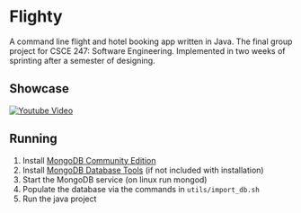 # Flighty

A command line flight and hotel booking app written in Java. The final group project for CSCE 247: Software Engineering. Implemented in two weeks of sprinting after a semester of designing.

## Showcase

[![Youtube Video](https://img.youtube.com/vi/F_FK7-zSHQw/0.jpg)](https://www.youtube.com/watch?v=F_FK7-zSHQw)

## Running

1. Install [MongoDB Community Edition](https://www.mongodb.com/docs/v5.0/administration/install-community/)
2. Install [MongoDB Database Tools](https://www.mongodb.com/docs/database-tools/installation/installation/) (if not included with installation)
3. Start the MongoDB service (on linux run mongod)
4. Populate the database via the commands in `utils/import_db.sh`
5. Run the java project
